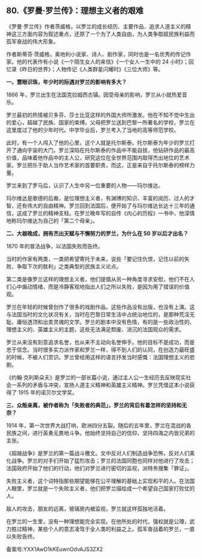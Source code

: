 ## 80.《罗曼·罗兰传》：理想主义者的艰难
《罗曼·罗兰传》作者茨威格，以罗兰的成长经历、主要作品、追求人道主义的精神这三方面内容为叙述重点，还原了一个为了人类自由，为人类争取超民族利益而孤军奋战的伟大形象。


作者斯蒂芬·茨威格，奥地利小说家、诗人、剧作家，同时也是一名优秀的传记作家。他的代表作有小说《一个陌生女人的来信》《一个女人一生中的 24 小时》；回忆录《昨日的世界》；人物传记《人类群星闪耀时》《三位大师》等。


**一、慧眼识珠，年少时的际遇对罗兰的影响有多大？**


1866 年，罗兰出生在法国克拉姆西古镇。因受母亲的影响，罗兰从小就热爱音乐。


罗兰最初的热情被贝多芬、莎士比亚这样的外国大师所激发。他在不知不觉中生出的爱心，超越了民族、国家的束缚。父母把罗兰送到巴黎一所著名的学校，罗兰在这里度过了他的少年时代。中学毕业后，罗兰考入了当地的高等师范学校。


此时，有一个人闯入了他的心里，这个人就是托尔斯泰。托尔斯泰为年少的罗兰打开了通向宇宙的大门。罗兰深陷在托尔斯泰的作品中不能自拔，他钻研作品的最高价值，品味着他作品中的主人公，研究这位在全世界范围内取得杰出地位的艺术家。罗兰把乐于助人当作艺术家的首要职责，而这，正是来自于托尔斯泰的榜样力量。


罗兰来到了罗马后，认识了人生中另一位重要的人物——玛尔维达。


玛尔维达是歌德的后裔，是位理想主义者，有渊博的知识、丰富的阅历、过人的才智，还有伟大的自由精神。罗兰回到法国后，便开始了与玛尔维达长达十三年的通信，这成了罗兰的精神支柱。在罗兰晚年写的自传《内心的历程》一书中，他深情地称玛尔维达为自己的「第二个母亲」。


**二、大器晚成，拥有杰出天赋与不懈努力的罗兰，为什么在 50 岁以后才出名？**


1870 年的普法战争，以法国失败而告终。


当时的作家有两类，一类把希望寄托于未来，说些「要记住仇恨，记住以前的失败，争取下次的胜利」之类典型的民族主义论点。


第二类是像罗兰这样的理想主义者，他们提倡从另一种角度寻求安慰，他们不在人们心中煽动情绪，而是冷静客观地指出人们之所以失败，是因为用了错误的价值观。


罗兰在年轻的时候曾创作了很多的戏剧作品。这些作品没有出版，也没有上演。这与法国当时的文化状况有关，当时在巴黎日常生活中占统治地位的，是那种荒淫无耻、庸俗透顶和出卖灵魂的文学。罗兰的剧本中没有色情，有的是一些政治性的、理想主义的、英雄主义的主题，这些无法满足颓废、消沉的法国观众的需求。


罗兰从来没有刻意追求名誉，也从来不主动向名誉伸手。他的目标不是成功，而是忠于信念。当时很多实力派作家和罗兰一样，得不到人们的认同，在创造力最旺盛的时候，不被人们赏识。罗兰曾经用这样的语言抒发当时感慨：法国理想主义的悲剧。


《约翰·克利斯朵夫》是罗兰的一部长篇小说，通过主人公一生经历去反映现实社会一系列的矛盾与冲突，宣扬人道主义精神和英雄主义精神。罗兰凭借这本小说获得了 1915 年的诺贝尔文学奖。


**三、众叛亲离，被作者称为「失败者的典范」，罗兰的背后有着怎样的坚持和无奈？**


1914 年，第一次世界大战打响，欧洲四分五裂。随后的五年里，罗兰在混战的各民族之间，进行英勇无畏地斗争。他始终坚持自己的信仰，坚持四海之内皆兄弟的主张。


《超越战争》是罗兰的第一篇战斗檄文。文中反对人们制造战争恐怖，反对人们美化战争。罗兰的对手们开始了猛烈攻击；罗兰的法国同胞也同样对他进行了攻击；法国政府开始了他们的行动，他们对罗兰进行密切的监视，派特务搜集「罪证」。


失败主义者，这个词特指那些期望能够在公平理解的基础上实现和平的人。在法国人眼里，罗兰就是一个失败主义者，他们把罗兰描绘成一个希望自己国家打败仗的人。


敌人的攻击，朋友的远离，玻璃房内被监视，罗兰就这样孤独地活着。


在罗兰的一生里，没有一种理想能完全实现。在他所处的时代，强权就是公理，武力胜过精神，某些个人的意志凌驾于全人类的利益之上。孤军奋战着的罗兰，一直以失败告终。


备案号:YXX1AwD1kKEuwnOdvAJS3ZX2

